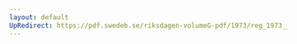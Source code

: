 ```yaml
---
layout: default
UpRedirect: https://pdf.swedeb.se/riksdagen-volumeG-pdf/1973/reg_1973__reg_01.pdf
---
```

